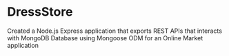 # DressStore

Created a Node.js Express application that exports REST APIs that interacts with MongoDB Database using Mongoose ODM for an Online Market application
